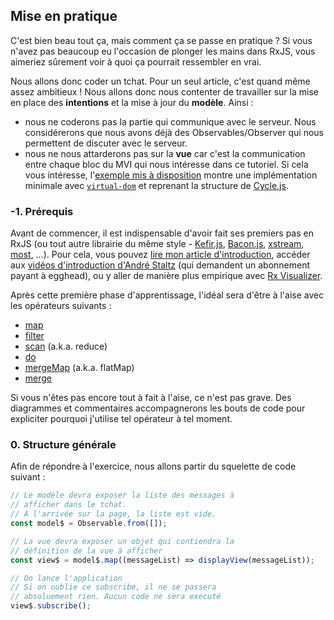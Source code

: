 ## Mise en pratique

C'est bien beau tout ça, mais comment ça se passe en pratique&nbsp;? Si vous n'avez pas beaucoup eu l'occasion de plonger les mains dans RxJS, vous aimeriez sûrement voir à quoi ça pourrait ressembler en vrai.

Nous allons donc coder un tchat. Pour un seul article, c'est quand même assez ambitieux&nbsp;! Nous allons donc nous contenter de travailler sur la mise en place des **intentions** et la mise à jour du **modèle**. Ainsi&nbsp;:

- nous ne coderons pas la partie qui communique avec le serveur. Nous considérerons que nous avons déjà des Observables/Observer qui nous permettent de discuter avec le serveur.
- nous ne nous attarderons pas sur la **vue** car c'est la communication entre chaque bloc du MVI qui nous intéresse dans ce tutoriel. Si cela vous intéresse, l'[exemple mis à disposition](https://github.com/JulienPradet/blog-posts/tree/master/src/content/tutoriels/organiser-du-code-rxjs/tchat/examples/) montre une implémentation minimale avec [`virtual-dom`](https://github.com/Matt-Esch/virtual-dom) et reprenant la structure de [Cycle.js](https://cycle.js.org/).

### -1. Prérequis

Avant de commencer, il est indispensable d'avoir fait ses premiers pas en RxJS (ou tout autre librairie du même style - [Kefir.js](https://rpominov.github.io/kefir/), [Bacon.js](https://baconjs.github.io/), [xstream](https://github.com/staltz/xstream), [most](https://github.com/cujojs/most), &hellip;). Pour cela, vous pouvez [lire mon article d'introduction](/tutoriels/introduction-a-rxjs/), accéder aux [vidéos d'introduction d'André Staltz](https://egghead.io/courses/introduction-to-reactive-programming) (qui demandent un abonnement payant à egghead), ou y aller de manière plus empirique avec [Rx Visualizer](https://rxviz.com/).

Après cette première phase d'apprentissage, l'idéal sera d'être à l'aise avec les opérateurs suivants&nbsp;:

- [map](http://reactivex.io/rxjs/class/es6/Observable.js~Observable.html#instance-method-map)
- [filter](http://reactivex.io/rxjs/class/es6/Observable.js~Observable.html#instance-method-filter)
- [scan](http://reactivex.io/rxjs/class/es6/Observable.js~Observable.html#instance-method-scan) (a.k.a. reduce)
- [do](http://reactivex.io/rxjs/class/es6/Observable.js~Observable.html#instance-method-do)
- [mergeMap](http://reactivex.io/rxjs/class/es6/Observable.js~Observable.html#instance-method-mergeMap) (a.k.a. flatMap)
- [merge](http://reactivex.io/rxjs/class/es6/Observable.js~Observable.html#static-method-merge)

Si vous n'êtes pas encore tout à fait à l'aise, ce n'est pas grave. Des diagrammes et commentaires accompagnerons les bouts de code pour expliciter pourquoi j'utilise tel opérateur à tel moment.

### 0. Structure générale

Afin de répondre à l'exercice, nous allons partir du squelette de code suivant&nbsp;:

```js
// Le modèle devra exposer la liste des messages à
// afficher dans le tchat.
// A l'arrivée sur la page, la liste est vide.
const model$ = Observable.from([]);

// La vue devra exposer un objet qui contiendra la
// définition de la vue à afficher
const view$ = model$.map((messageList) => displayView(messageList));

// On lance l'application
// Si on oublie ce subscribe, il ne se passera
// absoluement rien. Aucun code ne sera executé
view$.subscribe();
```
